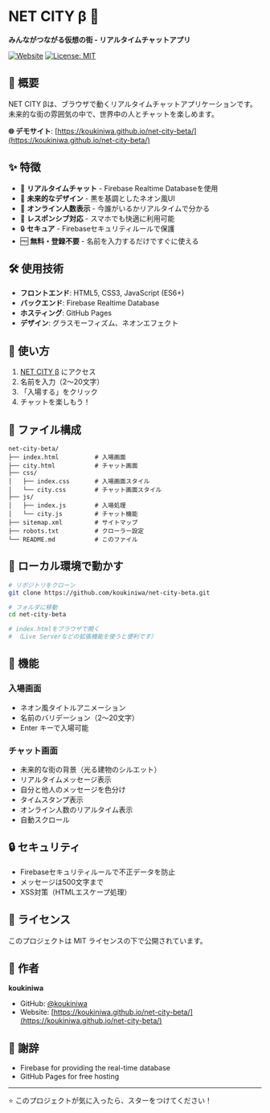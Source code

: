 # NET CITY β 🌃

**みんながつながる仮想の街 - リアルタイムチャットアプリ**

[![Website](https://img.shields.io/website?url=https%3A%2F%2Fkoukiniwa.github.io%2Fnet-city-beta%2F)](https://koukiniwa.github.io/net-city-beta/)
[![License: MIT](https://img.shields.io/badge/License-MIT-blue.svg)](LICENSE)

## 🎯 概要

NET CITY βは、ブラウザで動くリアルタイムチャットアプリケーションです。未来的な街の雰囲気の中で、世界中の人とチャットを楽しめます。

**🌐 デモサイト**: [https://koukiniwa.github.io/net-city-beta/](https://koukiniwa.github.io/net-city-beta/)

## ✨ 特徴

- 🚀 **リアルタイムチャット** - Firebase Realtime Databaseを使用
- 🎨 **未来的なデザイン** - 黒を基調としたネオン風UI
- 👥 **オンライン人数表示** - 今誰がいるかリアルタイムで分かる
- 📱 **レスポンシブ対応** - スマホでも快適に利用可能
- 🔒 **セキュア** - Firebaseセキュリティルールで保護
- 🆓 **無料・登録不要** - 名前を入力するだけですぐに使える

## 🛠️ 使用技術

- **フロントエンド**: HTML5, CSS3, JavaScript (ES6+)
- **バックエンド**: Firebase Realtime Database
- **ホスティング**: GitHub Pages
- **デザイン**: グラスモーフィズム、ネオンエフェクト

## 🚀 使い方

1. [NET CITY β](https://koukiniwa.github.io/net-city-beta/) にアクセス
2. 名前を入力（2〜20文字）
3. 「入場する」をクリック
4. チャットを楽しもう！

## 📂 ファイル構成

```
net-city-beta/
├── index.html          # 入場画面
├── city.html           # チャット画面
├── css/
│   ├── index.css       # 入場画面スタイル
│   └── city.css        # チャット画面スタイル
├── js/
│   ├── index.js        # 入場処理
│   └── city.js         # チャット機能
├── sitemap.xml         # サイトマップ
├── robots.txt          # クローラー設定
└── README.md           # このファイル
```

## 🔧 ローカル環境で動かす

```bash
# リポジトリをクローン
git clone https://github.com/koukiniwa/net-city-beta.git

# フォルダに移動
cd net-city-beta

# index.htmlをブラウザで開く
# （Live Serverなどの拡張機能を使うと便利です）
```

## 🎨 機能

### 入場画面
- ネオン風タイトルアニメーション
- 名前のバリデーション（2〜20文字）
- Enter キーで入場可能

### チャット画面
- 未来的な街の背景（光る建物のシルエット）
- リアルタイムメッセージ表示
- 自分と他人のメッセージを色分け
- タイムスタンプ表示
- オンライン人数のリアルタイム表示
- 自動スクロール

## 🔒 セキュリティ

- Firebaseセキュリティルールで不正データを防止
- メッセージは500文字まで
- XSS対策（HTMLエスケープ処理）

## 📝 ライセンス

このプロジェクトは MIT ライセンスの下で公開されています。

## 👤 作者

**koukiniwa**

- GitHub: [@koukiniwa](https://github.com/koukiniwa)
- Website: [https://koukiniwa.github.io/net-city-beta/](https://koukiniwa.github.io/net-city-beta/)

## 🙏 謝辞

- Firebase for providing the real-time database
- GitHub Pages for free hosting

---

⭐ このプロジェクトが気に入ったら、スターをつけてください！
